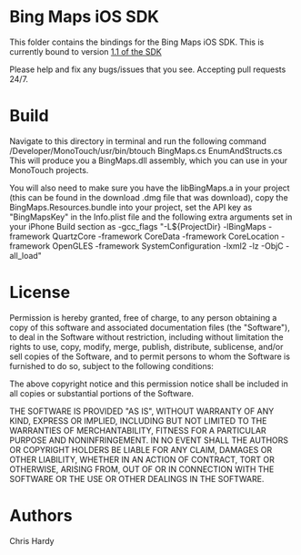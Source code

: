 Bing Maps iOS SDK
=================

This folder contains the bindings for the Bing Maps iOS SDK.
This is currently bound to version [1.1 of the SDK](http://www.microsoft.com/downloads/en/details.aspx?FamilyID=6e01a102-49ed-409e-b384-0b67521fb612)

Please help and fix any bugs/issues that you see. Accepting pull requests 24/7.

Build
===== 
Navigate to this directory in terminal and run the following command
	/Developer/MonoTouch/usr/bin/btouch BingMaps.cs EnumAndStructs.cs
This will produce you a BingMaps.dll assembly, which you can use in your MonoTouch projects.

You will also need to make sure you have the libBingMaps.a in your project (this can be found in the download .dmg file that was download), copy the BingMaps.Resources.bundle into your project, set the API key as "BingMapsKey" in the Info.plist file and the following extra arguments set in your iPhone Build section as
	-gcc_flags "-L${ProjectDir} -lBingMaps -framework QuartzCore -framework CoreData -framework CoreLocation -framework OpenGLES -framework SystemConfiguration -lxml2 -lz -ObjC -all_load" 

License
=======

Permission is hereby granted, free of charge, to any person obtaining a copy
of this software and associated documentation files (the "Software"), to deal
in the Software without restriction, including without limitation the rights
to use, copy, modify, merge, publish, distribute, sublicense, and/or sell
copies of the Software, and to permit persons to whom the Software is
furnished to do so, subject to the following conditions:

The above copyright notice and this permission notice shall be included in
all copies or substantial portions of the Software.

THE SOFTWARE IS PROVIDED "AS IS", WITHOUT WARRANTY OF ANY KIND, EXPRESS OR
IMPLIED, INCLUDING BUT NOT LIMITED TO THE WARRANTIES OF MERCHANTABILITY,
FITNESS FOR A PARTICULAR PURPOSE AND NONINFRINGEMENT. IN NO EVENT SHALL THE
AUTHORS OR COPYRIGHT HOLDERS BE LIABLE FOR ANY CLAIM, DAMAGES OR OTHER
LIABILITY, WHETHER IN AN ACTION OF CONTRACT, TORT OR OTHERWISE, ARISING FROM,
OUT OF OR IN CONNECTION WITH THE SOFTWARE OR THE USE OR OTHER DEALINGS IN
THE SOFTWARE.

Authors
=======
Chris Hardy
